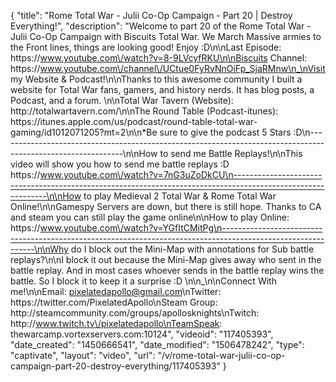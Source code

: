 {
    "title": "Rome Total War - Julii Co-Op Campaign - Part 20 | Destroy Everything!",
    "description": "Welcome to part 20 of the Rome Total War - Julii Co-Op Campaign with Biscuits Total War.  We March Massive armies to the Front lines, things are looking good!  Enjoy :D\n\nLast Episode: https:\/\/www.youtube.com\/watch?v=8-9LVcyfRKU\n\nBiscuits Channel: https:\/\/www.youtube.com\/channel\/UCtue0FyRvNnOiFp_SjaRMnw\n_\nVisit my Website & Podcast!\n\nThanks to this awesome community I built a website for Total War fans, gamers, and history nerds.  It has blog posts, a Podcast, and a forum.  \n\nTotal War Tavern (Website): http:\/\/totalwartavern.com\/\n\nThe Round Table (Podcast-itunes): https:\/\/itunes.apple.com\/us\/podcast\/round-table-total-war-gaming\/id1012071205?mt=2\n\n*Be sure to give the podcast 5 Stars :D\n-------------------------------------------------------------------------------------------------------------\n\nHow to send me Battle Replays!\n\nThis video will show you how to send me battle replays :D https:\/\/www.youtube.com\/watch?v=7nG3uZoDkCU\n-------------------------------------------------------------------------------------------------------------\n\nHow to play Medieval 2 Total War & Rome Total War Online!\n\nGamespy Servers are down, but there is still hope.  Thanks to CA and steam you can still play the game online\n\nHow to play Online: https:\/\/www.youtube.com\/watch?v=YGfItCMitPg\n-------------------------------------------------------------------------------------------------------------\n\nWhy do I block out the Mini-Map with annotations for Sub battle replays?\n\nI block it out because the Mini-Map gives away who sent in the battle replay.  And in most cases whoever sends in the battle replay wins the battle.  So I block it to keep it a surprise :D  \n\n_\n\nConnect With me!\n\nEmail: pixelatedapollo@gmail.com\nTwitter: https:\/\/twitter.com\/PixelatedApollo\nSteam Group:  http:\/\/steamcommunity.com\/groups\/apollosknights\nTwitch: http:\/\/www.twitch.tv\/pixelatedapollo\nTeamSpeak: thewarcamp.vortexservers.com:10124",
    "videoid": "117405393",
    "date_created": "1450666541",
    "date_modified": "1506478242",
    "type": "captivate",
    "layout": "video",
    "url": "\/v\/rome-total-war-julii-co-op-campaign-part-20-destroy-everything\/117405393"
}